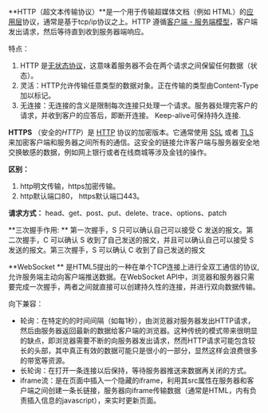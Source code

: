 **HTTP（超文本传输协议）**是一个用于传输超媒体文档（例如 HTML）的[应用层](https://en.wikipedia.org/wiki/Application_Layer)协议，通常是基于tcp/ip协议之上。HTTP 遵循[客户端 - 服务端模型](https://en.wikipedia.org/wiki/Client–server_model)，客户端发出请求，然后等待直到收到服务器端响应。

特点：

1. HTTP 是[无状态协议](http://en.wikipedia.org/wiki/Stateless_protocol)，这意味着服务器不会在两个请求之间保留任何数据（状态）。
2. 灵活：HTTP允许传输任意类型的数据对象。正在传输的类型由Content-Type加以标记。
3. 无连接：无连接的含义是限制每次连接只处理一个请求。服务器处理完客户的请求，并收到客户的应答后，即断开连接。 Keep-alive可保持持久连接.



**HTTPS** （安全的*HTTP*）是 [HTTP](https://developer.mozilla.org/zh-CN/docs/Glossary/HTTP) 协议的加密版本。它通常使用 [SSL](https://developer.mozilla.org/zh-CN/docs/Glossary/SSL) 或者 [TLS](https://developer.mozilla.org/zh-CN/docs/Glossary/TLS) 来加密客户端和服务器之间所有的通信。这安全的链接允许客户端与服务器安全地交换敏感的数据，例如网上银行或者在线商城等涉及金钱的操作。



**区别：**

1. http明文传输，https加密传输。
2. http默认端口80， https默认端口443。



**请求方式：** head、get、post、put、delete、trace、options、patch



**三次握手作用: ** 第一次握手，S 只可以确认自己可以接受 C 发送的报文。第二次握手，C 可以确认 S 收到了自己发送的报文，并且可以确认自己可以接受 S 发送的报文。第三次握手，S 可以确认 C 收到了自己发送的报文



**WebSocket ** 是HTML5提出的一种在单个TCP连接上进行全双工通信的协议,允许服务端主动向客户端推送数据。在WebSocket API中，浏览器和服务器只需要完成一次握手，两者之间就直接可以创建持久性的连接，并进行双向数据传输。

向下兼容：

- 轮询：在特定的的时间间隔（如每1秒），由浏览器对服务器发出HTTP请求，然后由服务器返回最新的数据给客户端的浏览器。这种传统的模式带来很明显的缺点，即浏览器需要不断的向服务器发出请求，然而HTTP请求可能包含较长的头部，其中真正有效的数据可能只是很小的一部分，显然这样会浪费很多的带宽等资源。
- 长轮询：在打开一条连接以后保持，等待服务器推送来数据再关闭的方式。
- iframe流：是在页面中插入一个隐藏的iframe，利用其src属性在服务器和客户端之间创建一条长链接，服务器向iframe传输数据（通常是HTML，内有负责插入信息的javascript），来实时更新页面。





​	